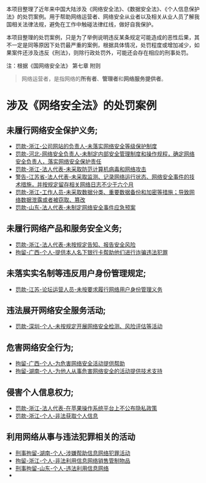 
本项目整理了近年来中国大陆涉及《网络安全法》、《数据安全法》、《个人信息保护法》的处罚案例。用于帮助网络运营者、网络安全从业者以及相关从业人员了解我国相关法律法规，避免在工作中触碰法律红线，做好自我保护。

本项目整理的处罚案例，只是为了举例说明违反某条规定可能造成的恶性后果，其不一定是同等原因下处罚最严重的案例，根据具体情况，处罚程度或增加减少，如果案件还涉及违反《刑法》，则除行政处罚外，可能还会存在相应的刑事处罚。

注：根据《国网络安全法》 第七章 附则

>网络运营者，是指网络的**所有者**、**管理者**和**网络服务提供者**。

# 涉及《网络安全法》的处罚案例

## 未履行网络安全保护义务;  
- [罚款-浙江-公司网站的负责人-未落实网络安全等级保护制度][1]
- [罚款-河北-网络安全负责人-未制定内部安全管理制度和操作规程，确定网络安全负责人，落实网络安全保护责任][2]
- [罚款-浙江-法人代表-未采取防范计算机病毒和网络攻击][3]
- [警告-江苏省-法人代表-未采取监测、记录网络运行状态、网络安全事件的技术措施，并按规定留存相关网络日志不少于六个月][4]
- [罚款-浙江-工作人员-未采取数据分类、重要数据备份和加密等措施；导致网络数据泄露或者被窃取、篡改][5]
- [罚款-山东-法人代表-未制定网络安全事件应急预案][6]

## 未履行网络产品和服务安全义务;
- [罚款-浙江-法人代表-未按规定告知、报告安全风险][7]
- [拘留-广西-个人-提供本人名下银行卡帮助他们进行诈骗违法犯罪][8]
## 未落实实名制等违反用户身份管理规定;
- [罚款-江苏-论坛运营人员-未按要求履行网络用户身份管理义务][9]
## 违法展开网络安全服务活动;
- [罚款-深圳-个人-未按规定开展网络安全检测、风险评估等活动][10]
## 危害网络安全行为;
- [拘留-广西-个人-为危害网络安全活动提供帮助][11]
- [拘留-湖南-个人-为他人从事危害网络安全的活动提供技术支持][12]
## 侵害个人信息权力;
- [罚款-浙江-法人代表-在苹果操作系统平台上不公布隐私政策][13]
- [罚款-浙江-个人-非法获取个人信息][14]
## 利用网络从事与违法犯罪相关的活动
- [刑事拘留-湖南-个人-涉嫌帮助信息网络犯罪活动][15]
- [拘留-浙江-个人-非法利用信息网络销售管制物品][16]
- [刑事拘留-山东-个人-违法利用信息网络][17]
- 
[1]: ./涉及网络安全法的处罚案例/罚款-浙江-公司网站的负责人-未落实网络安全等级保护制度.md
[2]: ./涉及网络安全法的处罚案例/罚款-河北-网络安全负责人-未制定内部安全管理制度和操作规程，确定网络安全负责人，落实网络安全保护责任.md
[3]: ./涉及网络安全法的处罚案例/罚款-浙江-法人代表-未采取防范计算机病毒和网络攻击.md
[4]: ./涉及网络安全法的处罚案例/罚款-江苏省-法人代表-未采取监测、记录网络运行状态、网络安全事件的技术措施，并按规定留存相关网络日志不少于六个月.md
[5]: ./涉及网络安全法的处罚案例/罚款-浙江-工作人员-未采取数据分类、重要数据备份和加密等措施；导致网络数据泄露或者被窃取、篡改.md
[6]: ./涉及网络安全法的处罚案例/罚款-山东-法人代表-未制定网络安全事件应急预案.md
[7]: ./涉及网络安全法的处罚案例/罚款-浙江-法人代表-未按规定告知、报告安全风险.md
[8]: ./涉及网络安全法的处罚案例/拘留-广西-个人-提供本人名下银行卡帮助他们进行诈骗违法犯罪.md
[9]: ./涉及网络安全法的处罚案例/罚款-江苏-论坛运营人员-未按要求履行网络用户身份管理义务.md
[10]: ./涉及网络安全法的处罚案例/罚款-深圳-个人-未按规定开展网络安全检测、风险评估等活动.md
[11]: ./涉及网络安全法的处罚案例/拘留-广西-个人-为危害网络安全活动提供帮助.md
[12]: ./涉及网络安全法的处罚案例/拘留-湖南-个人-为他人从事危害网络安全的活动提供技术支持.md
[13]: ./涉及网络安全法的处罚案例/罚款-浙江-法人代表-在苹果操作系统平台上不公布隐私政策.md
[14]: ./涉及网络安全法的处罚案例/罚款-浙江-个人-非法获取个人信息.md
[15]: ./涉及网络安全法的处罚案例/刑事拘留-湖南-个人-涉嫌帮助信息网络犯罪活动.md
[16]: ./涉及网络安全法的处罚案例/拘留-浙江-个人-非法利用信息网络销售管制物品.md
[17]: ./涉及网络安全法的处罚案例/刑事拘留-山东-个人-违法利用信息网络.md
[18]: ./涉及网络安全法的处罚案例/
